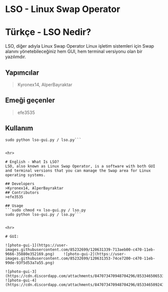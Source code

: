 # LSO - Linux Swap Operator

# Türkçe - LSO Nedir?
LSO, diğer adıyla Linux Swap Operator Linux işletim sistemleri için Swap alanını yönetebileceğiniz hem GUI, hem terminal versiyonu olan bir yazılımdır.</p>

## Yapımcılar
>Kyronex14, AlperBayraktar
## Emeği geçenler
>efe3535

## Kullanım
```sudo chmod +x lso-gui.py / lso.py
sudo python lso-gui.py / lso.py```


<hr>

# English - What Is LSO?
LSO, also known as Linux Swap Operator, is a software with both GUI and terminal versions that you can manage the Swap area for Linux operating systems.

## Developers
>Kyronex14, AlperBayraktar
## Contributors 
>efe3535

## Usage
```sudo chmod +x lso-gui.py / lso.py
sudo python lso-gui.py / lso.py```


<hr>

# GUI:

![photo-gui-1](https://user-images.githubusercontent.com/85232699/120631339-713aeb00-c470-11eb-9666-35880e352169.png)    ![photo-gui-2](https://user-images.githubusercontent.com/85232699/120631353-74ce7200-c470-11eb-99de-93f5d53a7a55.png)

![photo-gui-3](https://cdn.discordapp.com/attachments/847073470948704296/853346506533634068/lso.png)    ![photo-gui-4](https://cdn.discordapp.com/attachments/847073470948704296/853346509243547648/lso2.png)



